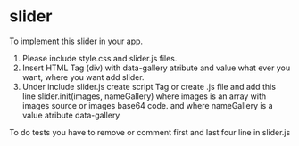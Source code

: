 # slider

To implement this slider in your app.

1. Please include style.css and slider.js files.
2. Insert HTML Tag (div) with data-gallery atribute and value what ever you want,  where you want add slider.
3. Under include slider.js create script Tag or create .js file and add this line 
  		slider.init(images, nameGallery) 
  where images is an array with images source or images base64 code.
  and where nameGallery is a value atribute data-gallery

To do tests you have to remove or comment first and last four line in slider.js